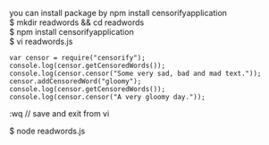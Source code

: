 you can install package by npm install censorifyapplication  
$ mkdir readwords && cd readwords  
$ npm install censorifyapplication  
$ vi readwords.js  

    var censor = require("censorify");  
    console.log(censor.getCensoredWords());  
    console.log(censor.censor("Some very sad, bad and mad text."));  
    censor.addCensoredWord("gloomy");  
    console.log(censor.getCensoredWords());  
    console.log(censor.censor("A very gloomy day."));  
:wq // save and exit from vi  
      
    
      
    
$ node readwords.js  
